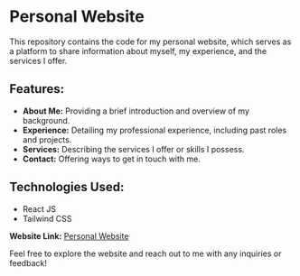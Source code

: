 # Personal Website

This repository contains the code for my personal website, which serves as a platform to share information about myself, my experience, and the services I offer.

## Features:
- **About Me:** Providing a brief introduction and overview of my background.
- **Experience:** Detailing my professional experience, including past roles and projects.
- **Services:** Describing the services I offer or skills I possess.
- **Contact:** Offering ways to get in touch with me.

## Technologies Used:
- React JS
- Tailwind CSS

**Website Link:** [Personal Website](https://abineshsrinivasan.netlify.app/)

Feel free to explore the website and reach out to me with any inquiries or feedback!
